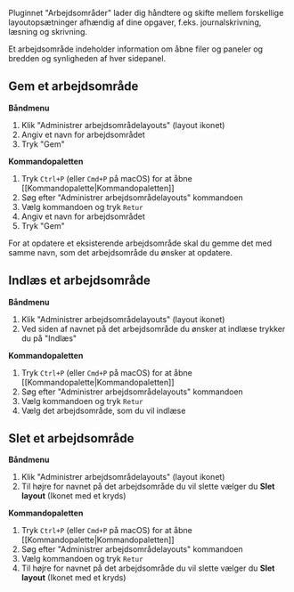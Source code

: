 Pluginnet "Arbejdsområder" lader dig håndtere og skifte mellem forskellige layoutopsætninger afhændig af dine opgaver, f.eks. journalskrivning, læsning og skrivning.

Et arbejdsområde indeholder information om åbne filer og paneler og bredden og synligheden af hver sidepanel.

## Gem et arbejdsområde

**Båndmenu**

1. Klik "Administrer arbejdsområdelayouts" (layout ikonet)
2. Angiv et navn for arbejdsområdet
3. Tryk "Gem"

**Kommandopaletten**

1. Tryk `Ctrl+P` (eller `Cmd+P` på macOS) for at åbne [[Kommandopalette|Kommandopaletten]]
2. Søg efter "Administrer arbejdsområdelayouts" kommandoen
3. Vælg kommandoen og tryk `Retur`
4. Angiv et navn for arbejdsområdet
5. Tryk "Gem"

For at opdatere et eksisterende arbejdsområde skal du gemme det med samme navn, som det arbejdsområde du ønsker at opdatere.

## Indlæs et arbejdsområde

**Båndmenu**

1. Klik "Administrer arbejdsområdelayouts" (layout ikonet)
2. Ved siden af navnet på det arbejdsområde du ønsker at indlæse trykker du på "Indlæs"

**Kommandopaletten**

1. Tryk `Ctrl+P` (eller `Cmd+P` på macOS) for at åbne [[Kommandopalette|Kommandopaletten]]
2. Søg efter "Administrer arbejdsområdelayouts" kommandoen
3. Vælg kommandoen og tryk `Retur`
4. Vælg det arbejdsområde, som du vil indlæse

## Slet et arbejdsområde

**Båndmenu**

1. Klik "Administrer arbejdsområdelayouts" (layout ikonet)
2. Til højre for navnet på det arbejdsområde du vil slette vælger du **Slet layout** (Ikonet med et kryds)

**Kommandopaletten**

1. Tryk `Ctrl+P` (eller `Cmd+P` på macOS) for at åbne [[Kommandopalette|Kommandopaletten]]
2. Søg efter "Administrer arbejdsområdelayouts" kommandoen
3. Vælg kommandoen og tryk `Retur`
4. Til højre for navnet på det arbejdsområde du vil slette vælger du **Slet layout** (Ikonet med et kryds)
